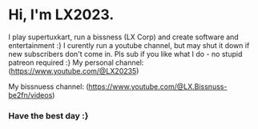 # Hi, I'm LX2023.
I play supertuxkart, run a bissness (LX Corp) and create software and entertainment :}
I curently run a youtube channel, but may shut it down if new subscribers don't come in. Pls sub if you like what I do - no stupid patreon required :}
My personal channel: 
(https://www.youtube.com/@LX20235)

My bissnuess channel:
(https://www.youtube.com/@LX.Bissnuss-be2fn/videos)

### Have the best day :}
<!---
LXWR-inovater/LXWR-inovater is a ✨ special ✨ repository because its `README.md` (this file) appears on your GitHub profile.
You can click the Preview link to take a look at your changes.
--->
